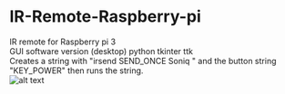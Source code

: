 # IR-Remote-Raspberry-pi
IR remote for Raspberry pi 3</br>
GUI software version (desktop) python tkinter ttk</br>
Creates a string with "irsend SEND_ONCE Soniq " and the button string "KEY_POWER" then runs the string.</br>
![alt text](https://raw.githubusercontent.com/RobKey/IR-Remote-Raspberry-pi/branch/path/to/ircap.png)
